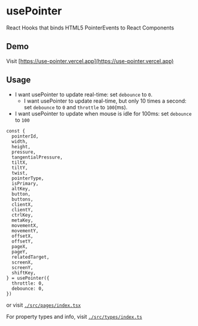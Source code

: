 # usePointer

React Hooks that binds HTML5 PointerEvents to React Components

## Demo

Visit [https://use-pointer.vercel.app](https://use-pointer.vercel.app)

## Usage

- I want usePointer to update real-time: set `debounce` to `0`.
  - I want usePointer to update real-time, but only 10 times a second: set `debounce` to `0` and `throttle` to `100`(ms).
- I want usePointer to update when mouse is idle for 100ms: set `debounce` to `100`

```tsx
const {
  pointerId,
  width,
  height,
  pressure,
  tangentialPressure,
  tiltX,
  tiltY,
  twist,
  pointerType,
  isPrimary,
  altKey,
  button,
  buttons,
  clientX,
  clientY,
  ctrlKey,
  metaKey,
  movementX,
  movementY,
  offsetX,
  offsetY,
  pageX,
  pageY,
  relatedTarget,
  screenX,
  screenY,
  shiftKey,
} = usePointer({
  throttle: 0,
  debounce: 0,
})
```

or visit [`./src/pages/index.tsx`](./src/pages/index.tsx)

For property types and info, visit [`./src/types/index.ts`](./src/types/index.ts)
